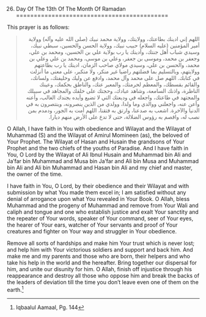 26. Day Of The 13th Of The Month Of Ramadan
===========================================

This prayer is as follows:

<blockquote dir="rtl">
  <p>
اللهم إني ادينك بطاعتك، وولايتك، وولاية محمد نبيك (صلى الله عليه وآله)
وولاية أمير المؤمنين (عليه السلام) حبيب نبيك، وولاية الحسن والحسين،
سبطي نبيك، وسيدي شباب أهل جنتك، وأدينك يا رب بولاية علي بن الحسين،
ومحمد بن علي، وجعفر بن محمد، وموسى بن جعفر، وعلي بن موسى، ومحمد بن علي
وعلي بن محمد، والحسن بن علي، وسيدي مولاي صاحب الزمان، ادينك يا رب
بطاعتهم وولايتهم، وبالتسليم بما فضلتهم راضيا غير منكر، ولا متكبر، على
معنى ما أنزلت في كتابك. اللهم صل على محمد وآل محمد، وادفع عن وليك
وخليفتك، ولسانك، والقائم بقسطك، والمعظم لحرمتك، والمعبر عنك، والناطق
بحكمك، وعينك الناظرة، واذنك السامعة، وشاهد عبادك، وحجتك على خلقك
والمجاهد في سبيلك والمجتهد في طاعتك، واجعله في وديعتك التي لا تضيع
وأيده بجندك الغالب، وأعنه وأعن عنه، واجعلني ووالدي وما ولدا، وولدي من
الذين ينصرونه، وينتصرون به في الدنيا والآخرة. اشعب به صدعنا، وارتق به
فتقنا، اللهم أمت به الجور، ودمدم بمن نصب له، واقصم به رؤوس الضلالة،
حتى لا تدع على الأرض منهم ديارا.
  </p>
</blockquote>

O Allah, I have faith in You with obedience and Wilayat and the Wilayat
of Muhammad (S) and the Wilayat of Amirul Momineen (as), the beloved of
Your Prophet. The Wilayat of Hasan and Husain the grandsons of Your
Prophet and the two chiefs of the youths of Paradise. And I have faith
in You, O Lord by the Wilayat of Ali Ibnul Husain and Muhammad bin Ali
and Ja’far bin Muhammad and Musa bin Ja’far and Ali bin Musa and
Muhammad bin Ali and Ali bin Muhammad and Hasan bin Ali and my chief and
master, the owner of the time.

I have faith in You, O Lord, by their obedience and their Wilayat and
with submission by what You made them excel in; I am satisfied without
any denial of arrogance upon what You revealed in Your Book. O Allah,
bless Muhammad and the progeny of Muhammad and remove from Your Wali and
caliph and tongue and one who establish justice and exalt Your sanctity
and the repeater of Your words, speaker of Your command, seer of Your
eyes, the hearer of Your ears, watcher of Your servants and proof of
Your creatures and fighter on Your way and struggler in Your obedience.

Remove all sorts of hardships and make him Your trust which is never
lost; and help him with Your victorious soldiers and support and back
him. And make me and my parents and those who are born, their helpers
and who take his help in the world and the hereafter. Bring together our
dispersal for him, and unite our disunity for him. O Allah, finish off
injustice through his reappearance and destroy all those who oppose him
and break the backs of the leaders of deviation till the time you don’t
leave even one of them on the earth.[^1]

[^1]: Iqbaalul Aamaal, Pg. 144


